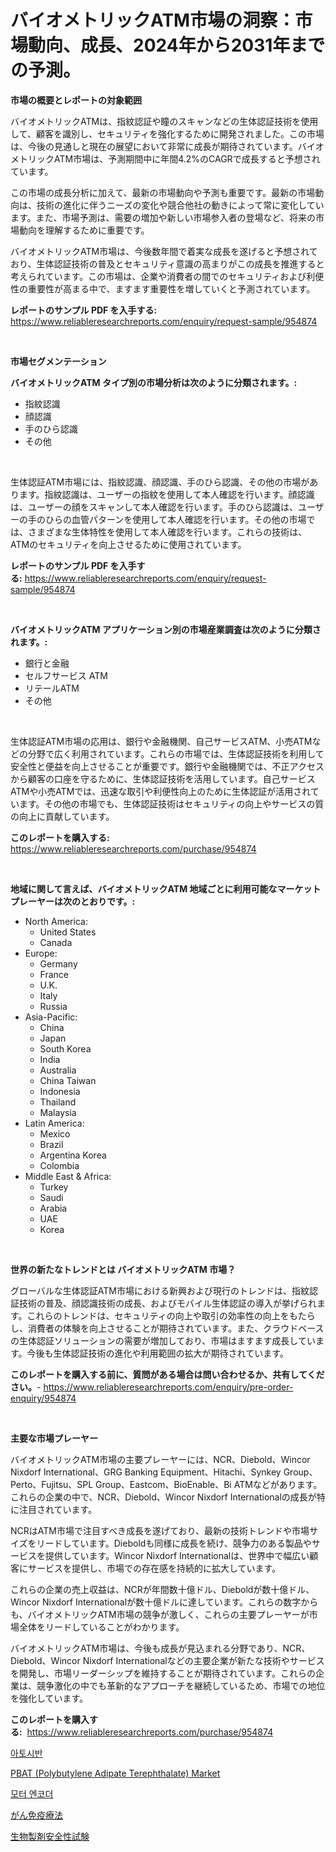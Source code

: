 <p><h1>バイオメトリックATM市場の洞察：市場動向、成長、2024年から2031年までの予測。</h1></p><p><strong>市場の概要とレポートの対象範囲</strong></p>
<p><p>バイオメトリックATMは、指紋認証や瞳のスキャンなどの生体認証技術を使用して、顧客を識別し、セキュリティを強化するために開発されました。この市場は、今後の見通しと現在の展望において非常に成長が期待されています。バイオメトリックATM市場は、予測期間中に年間4.2%のCAGRで成長すると予想されています。</p><p>この市場の成長分析に加えて、最新の市場動向や予測も重要です。最新の市場動向は、技術の進化に伴うニーズの変化や競合他社の動きによって常に変化しています。また、市場予測は、需要の増加や新しい市場参入者の登場など、将来の市場動向を理解するために重要です。</p><p>バイオメトリックATM市場は、今後数年間で着実な成長を遂げると予想されており、生体認証技術の普及とセキュリティ意識の高まりがこの成長を推進すると考えられています。この市場は、企業や消費者の間でのセキュリティおよび利便性の重要性が高まる中で、ますます重要性を増していくと予測されています。</p></p>
<p><strong>レポートのサンプル PDF を入手する:</strong> <a href="https://www.reliableresearchreports.com/enquiry/request-sample/954874">https://www.reliableresearchreports.com/enquiry/request-sample/954874</a></p>
<p>&nbsp;</p>
<p><strong>市場セグメンテーション</strong></p>
<p><strong>バイオメトリックATM タイプ別の市場分析は次のように分類されます。:</strong></p>
<p><ul><li>指紋認識</li><li>顔認識</li><li>手のひら認識</li><li>その他</li></ul></p>
<p>&nbsp;</p>
<p><p>生体認証ATM市場には、指紋認識、顔認識、手のひら認識、その他の市場があります。指紋認識は、ユーザーの指紋を使用して本人確認を行います。顔認識は、ユーザーの顔をスキャンして本人確認を行います。手のひら認識は、ユーザーの手のひらの血管パターンを使用して本人確認を行います。その他の市場では、さまざまな生体特性を使用して本人確認を行います。これらの技術は、ATMのセキュリティを向上させるために使用されています。</p></p>
<p><strong>レポートのサンプル PDF を入手する:</strong>&nbsp;<a href="https://www.reliableresearchreports.com/enquiry/request-sample/954874">https://www.reliableresearchreports.com/enquiry/request-sample/954874</a></p>
<p>&nbsp;</p>
<p><strong> バイオメトリックATM アプリケーション別の市場産業調査は次のように分類されます。:</strong></p>
<p><ul><li>銀行と金融</li><li>セルフサービス ATM</li><li>リテールATM</li><li>その他</li></ul></p>
<p>&nbsp;</p>
<p><p>生体認証ATM市場の応用は、銀行や金融機関、自己サービスATM、小売ATMなどの分野で広く利用されています。これらの市場では、生体認証技術を利用して安全性と便益を向上させることが重要です。銀行や金融機関では、不正アクセスから顧客の口座を守るために、生体認証技術を活用しています。自己サービスATMや小売ATMでは、迅速な取引や利便性向上のために生体認証が活用されています。その他の市場でも、生体認証技術はセキュリティの向上やサービスの質の向上に貢献しています。</p></p>
<p><strong>このレポートを購入する:</strong>&nbsp; <a href="https://www.reliableresearchreports.com/purchase/954874">https://www.reliableresearchreports.com/purchase/954874</a></p>
<p>&nbsp;</p>
<p><strong>地域に関して言えば、バイオメトリックATM 地域ごとに利用可能なマーケットプレーヤーは次のとおりです。:</strong></p>
<p><ul>
    <li>
        North America:
        <ul>
            <li>United States</li>
            <li>Canada</li>
        </ul>
    </li>
    <li>
        Europe:
        <ul>
            <li>Germany</li>
            <li>France</li>
            <li>U.K.</li>
            <li>Italy</li>
            <li>Russia</li>
        </ul>
    </li>
    <li>
        Asia-Pacific:
        <ul>
            <li>China</li>
            <li>Japan</li>
            <li>South Korea</li>
            <li>India</li>
            <li>Australia</li>
            <li>China Taiwan</li>
            <li>Indonesia</li>
            <li>Thailand</li>
            <li>Malaysia</li>
        </ul>
    </li>
    <li>
        Latin America:
        <ul>
            <li>Mexico</li>
            <li>Brazil</li>
            <li>Argentina Korea</li>
            <li>Colombia</li>
        </ul>
    </li>
    <li>
        Middle East & Africa:
        <ul>
            <li>Turkey</li>
            <li>Saudi</li>
            <li>Arabia</li>
            <li>UAE</li>
            <li>Korea</li>
        </ul>
    </li>
    </ul></p>
<p>&nbsp;</p>
<p><strong>世界の新たなトレンドとは バイオメトリックATM 市場？</strong></p>
<p><p>グローバルな生体認証ATM市場における新興および現行のトレンドは、指紋認証技術の普及、顔認識技術の成長、およびモバイル生体認証の導入が挙げられます。これらのトレンドは、セキュリティの向上や取引の効率性の向上をもたらし、消費者の体験を向上させることが期待されています。また、クラウドベースの生体認証ソリューションの需要が増加しており、市場はますます成長しています。今後も生体認証技術の進化や利用範囲の拡大が期待されています。</p></p>
<p><strong>このレポートを購入する前に、質問がある場合は問い合わせるか、共有してください。</strong>- <a href="https://www.reliableresearchreports.com/enquiry/pre-order-enquiry/954874">https://www.reliableresearchreports.com/enquiry/pre-order-enquiry/954874</a></p>
<p>&nbsp;</p>
<p><strong>主要な市場プレーヤー</strong></p>
<p><p>バイオメトリックATM市場の主要プレーヤーには、NCR、Diebold、Wincor Nixdorf International、GRG Banking Equipment、Hitachi、Synkey Group、Perto、Fujitsu、SPL Group、Eastcom、BioEnable、Bi ATMなどがあります。これらの企業の中で、NCR、Diebold、Wincor Nixdorf Internationalの成長が特に注目されています。</p><p>NCRはATM市場で注目すべき成長を遂げており、最新の技術トレンドや市場サイズをリードしています。Dieboldも同様に成長を続け、競争力のある製品やサービスを提供しています。Wincor Nixdorf Internationalは、世界中で幅広い顧客にサービスを提供し、市場での存在感を持続的に拡大しています。</p><p>これらの企業の売上収益は、NCRが年間数十億ドル、Dieboldが数十億ドル、Wincor Nixdorf Internationalが数十億ドルに達しています。これらの数字からも、バイオメトリックATM市場の競争が激しく、これらの主要プレーヤーが市場全体をリードしていることがわかります。</p><p>バイオメトリックATM市場は、今後も成長が見込まれる分野であり、NCR、Diebold、Wincor Nixdorf Internationalなどの主要企業が新たな技術やサービスを開発し、市場リーダーシップを維持することが期待されています。これらの企業は、競争激化の中でも革新的なアプローチを継続しているため、市場での地位を強化しています。</p></p>
<p><strong>このレポートを購入する:</strong>&nbsp;&nbsp;<a href="https://www.reliableresearchreports.com/purchase/954874">https://www.reliableresearchreports.com/purchase/954874</a></p>
<p><p><a href="https://medium.com/@ar-medical/%EC%95%84%ED%86%A0%EC%8B%9C%EB%B0%98-%EC%8B%9C%EC%9E%A5-%EC%A0%84%EB%A7%9D-%EC%82%B0%EC%97%85-%EA%B0%9C%EC%9A%94-%EB%B0%8F-%EC%98%88%EC%B8%A1-2024%EB%85%84%EB%B6%80%ED%84%B0-2031%EB%85%84%EA%B9%8C%EC%A7%80-ea42060e8fbd">아토시반</a></p><p><a href="https://sudsy-motorcycle-bbc.notion.site/PBAT-Polybutylene-Adipate-Terephthalate-Market-Provides-Detailed-Segmentation-of-this-Market-based-567215ecf7f545cb9f49eecbb8a50d8e">PBAT (Polybutylene Adipate Terephthalate) Market</a></p><p><a href="https://medium.com/@bkszjgzqq1851/%EB%AA%A8%ED%84%B0-%EC%97%94%EC%BD%94%EB%8D%94-%EC%8B%9C%EC%9E%A5-%ED%86%B5%EC%B0%B0-%EC%8B%9C%EC%9E%A5-%EB%8F%99%ED%96%A5-%EC%84%B1%EC%9E%A5-2024%EB%85%84%EB%B6%80%ED%84%B0-2031%EB%85%84%EA%B9%8C%EC%A7%80-%EC%98%88%EC%B8%A1-f22de12212b7">모터 엔코더</a></p><p><a href="https://medium.com/@catherine10203/%E3%81%8C%E3%82%93%E5%85%8D%E7%96%AB%E7%99%82%E6%B3%95%E5%B8%82%E5%A0%B4-%E7%AB%B6%E4%BA%89%E5%88%86%E6%9E%90-%E5%B8%82%E5%A0%B4%E5%8B%95%E5%90%91-2031%E5%B9%B4%E3%81%BE%E3%81%A7%E3%81%AE%E4%BA%88%E6%B8%AC-abbe4c792c89">がん免疫療法</a></p><p><a href="https://github.com/lababdou/Market-Research-Report-List-2/blob/main/5880626185343.md">生物製剤安全性試験</a></p></p>
